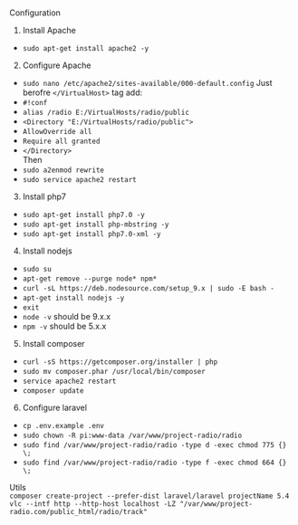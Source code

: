 ###
Configuration  

1. Install Apache  
- `sudo apt-get install apache2 -y`  
2. Configure Apache  
- `sudo nano /etc/apache2/sites-available/000-default.config`
Just berofre `</VirtualHost>` tag add:  
- `#!conf`  
- `alias /radio E:/VirtualHosts/radio/public`  
- `<Directory "E:/VirtualHosts/radio/public">`  
- `AllowOverride all`  
- `Require all granted`  
- `</Directory>`  
Then  
- `sudo a2enmod rewrite`  
- `sudo service apache2 restart`  
3. Install php7  
- `sudo apt-get install php7.0 -y`  
- `sudo apt-get install php-mbstring -y`  
- `sudo apt-get install php7.0-xml -y`  
4. Install nodejs  
- `sudo su`  
- `apt-get remove --purge node* npm*`  
- `curl -sL https://deb.nodesource.com/setup_9.x | sudo -E bash -`  
- `apt-get install nodejs -y`  
- `exit`  
- `node -v` should be 9.x.x  
- `npm -v` should be 5.x.x  
5. Install composer  
- `curl -sS https://getcomposer.org/installer | php`  
- `sudo mv composer.phar /usr/local/bin/composer`  
- `service apache2 restart`
- `composer update`  
6. Configure laravel  
- `cp .env.example .env`  
- `sudo chown -R pi:www-data /var/www/project-radio/radio`  
- `sudo find /var/www/project-radio/radio -type d -exec chmod 775 {} \;`  
- `sudo find /var/www/project-radio/radio -type f -exec chmod 664 {} \;`  


Utils  
`composer create-project --prefer-dist laravel/laravel projectName 5.4`  
`vlc --intf http --http-host localhost -LZ "/var/www/project-radio.com/public_html/radio/track"`  

